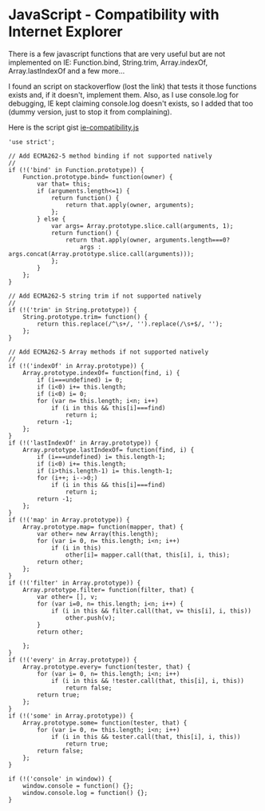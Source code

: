 

# JavaScript - Compatibility with Internet Explorer

There is a few javascript functions that are very useful but are not implemented on IE: Function.bind, String.trim, Array.indexOf, Array.lastIndexOf and a few more...



I found an script on stackoverflow (lost the link) that tests it those functions exists and, if it doesn't, implement them. Also, as I use console.log for debugging, IE kept claiming console.log doesn't exists, so I added that too (dummy version, just to stop it from complaining).



Here is the script gist [ie-compatibility.js](https://gist.github.com/dmelo/dbbfbc7ea11bad41c3e2)


    'use strict';

    // Add ECMA262-5 method binding if not supported natively
    //
    if (!('bind' in Function.prototype)) {
        Function.prototype.bind= function(owner) {
            var that= this;
            if (arguments.length<=1) {
                return function() {
                    return that.apply(owner, arguments);
                };
            } else {
                var args= Array.prototype.slice.call(arguments, 1);
                return function() {
                    return that.apply(owner, arguments.length===0?
                        args : args.concat(Array.prototype.slice.call(arguments)));
                };
            }
        };
    }

    // Add ECMA262-5 string trim if not supported natively
    //
    if (!('trim' in String.prototype)) {
        String.prototype.trim= function() {
            return this.replace(/^\s+/, '').replace(/\s+$/, '');
        };
    }

    // Add ECMA262-5 Array methods if not supported natively
    //
    if (!('indexOf' in Array.prototype)) {
        Array.prototype.indexOf= function(find, i) {
            if (i===undefined) i= 0;
            if (i<0) i+= this.length;
            if (i<0) i= 0;
            for (var n= this.length; i<n; i++)
                if (i in this && this[i]===find)
                    return i;
            return -1;
        };
    }
    if (!('lastIndexOf' in Array.prototype)) {
        Array.prototype.lastIndexOf= function(find, i) {
            if (i===undefined) i= this.length-1;
            if (i<0) i+= this.length;
            if (i>this.length-1) i= this.length-1;
            for (i++; i-->0;) 
                if (i in this && this[i]===find)
                    return i;
            return -1;
        };
    }
    if (!('map' in Array.prototype)) {
        Array.prototype.map= function(mapper, that) {
            var other= new Array(this.length);
            for (var i= 0, n= this.length; i<n; i++)
                if (i in this)
                    other[i]= mapper.call(that, this[i], i, this);
            return other;
        };
    }
    if (!('filter' in Array.prototype)) {
        Array.prototype.filter= function(filter, that) {
            var other= [], v;
            for (var i=0, n= this.length; i<n; i++) {
                if (i in this && filter.call(that, v= this[i], i, this))
                    other.push(v);
            }
            return other;

        };
    }
    if (!('every' in Array.prototype)) {
        Array.prototype.every= function(tester, that) {
            for (var i= 0, n= this.length; i<n; i++)
                if (i in this && !tester.call(that, this[i], i, this))
                    return false;
            return true;
        };
    }
    if (!('some' in Array.prototype)) {
        Array.prototype.some= function(tester, that) {
            for (var i= 0, n= this.length; i<n; i++)
                if (i in this && tester.call(that, this[i], i, this))
                    return true;
            return false;
        };
    }

    if (!('console' in window)) {
        window.console = function() {};
        window.console.log = function() {};
    }
